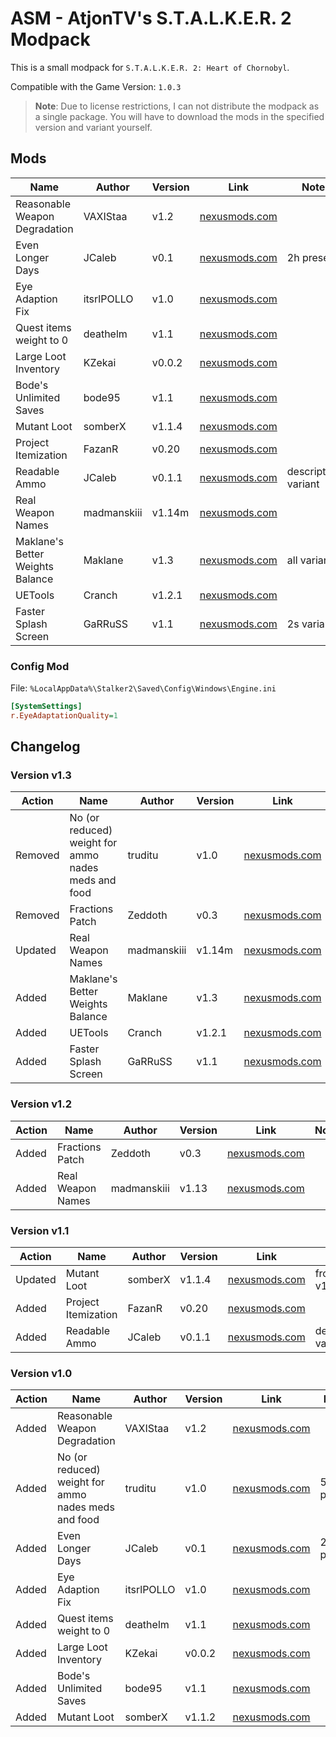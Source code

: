 # ASM - AtjonTV's S.T.A.L.K.E.R. 2 Modpack

This is a small modpack for `S.T.A.L.K.E.R. 2: Heart of Chornobyl`.

Compatible with the Game Version: `1.0.3`

> **Note**: Due to license restrictions, I can not distribute the modpack as a single package. You will have to download the mods in the specified version and variant yourself.

## Mods

| Name                                                | Author     | Version | Link            | Note       |
|-----------------------------------------------------|------------|---------|-----------------|------------|
| Reasonable Weapon Degradation                       | VAXIStaa   | v1.2    | [nexusmods.com](https://www.nexusmods.com/stalker2heartofchornobyl/mods/33)  ||
| Even Longer Days                                    | JCaleb     | v0.1    | [nexusmods.com](https://www.nexusmods.com/stalker2heartofchornobyl/mods/47)  | 2h preset  |
| Eye Adaption Fix                                    | itsrlPOLLO | v1.0    | [nexusmods.com](https://www.nexusmods.com/stalker2heartofchornobyl/mods/137) ||
| Quest items weight to 0                             | deathelm   | v1.1    | [nexusmods.com](https://www.nexusmods.com/stalker2heartofchornobyl/mods/172) ||
| Large Loot Inventory                                | KZekai     | v0.0.2  | [nexusmods.com](https://www.nexusmods.com/stalker2heartofchornobyl/mods/515) ||
| Bode's Unlimited Saves                              | bode95     | v1.1    | [nexusmods.com](https://www.nexusmods.com/stalker2heartofchornobyl/mods/255) ||
| Mutant Loot                                         | somberX    | v1.1.4  | [nexusmods.com](https://www.nexusmods.com/stalker2heartofchornobyl/mods/389) ||
| Project Itemization                                 | FazanR     | v0.20   | [nexusmods.com](https://www.nexusmods.com/stalker2heartofchornobyl/mods/445) ||
| Readable Ammo                                       | JCaleb     | v0.1.1  | [nexusmods.com](https://www.nexusmods.com/stalker2heartofchornobyl/mods/147) | descriptive variant |
| Real Weapon Names                                   | madmanskiii| v1.14m  | [nexusmods.com](https://www.nexusmods.com/stalker2heartofchornobyl/mods/144) ||
| Maklane's Better Weights Balance                    | Maklane    | v1.3    | [nexusmods.com](https://www.nexusmods.com/stalker2heartofchornobyl/mods/139) | all variants |
| UETools                                             | Cranch     | v1.2.1  | [nexusmods.com](https://www.nexusmods.com/stalker2heartofchornobyl/mods/64) ||
| Faster Splash Screen                                | GaRRuSS    | v1.1    | [nexusmods.com](https://www.nexusmods.com/stalker2heartofchornobyl/mods/208) | 2s variant |

### Config Mod

File: `%LocalAppData%\Stalker2\Saved\Config\Windows\Engine.ini`
```ini
[SystemSettings]
r.EyeAdaptationQuality=1
```

## Changelog

### Version v1.3

| Action  | Name                                                | Author     | Version | Link            | Note       |
|---------|-----------------------------------------------------|------------|---------|-----------------|------------|
| Removed | No (or reduced) weight for ammo nades meds and food | truditu    | v1.0    | [nexusmods.com](https://www.nexusmods.com/stalker2heartofchornobyl/mods/45)  | 50% preset |
| Removed | Fractions Patch                                     | Zeddoth    | v0.3    | [nexusmods.com](https://www.nexusmods.com/stalker2heartofchornobyl/mods/721) | did not work |
| Updated | Real Weapon Names                                   | madmanskiii| v1.14m  | [nexusmods.com](https://www.nexusmods.com/stalker2heartofchornobyl/mods/144) | from v1.13 |
| Added   | Maklane's Better Weights Balance                    | Maklane    | v1.3    | [nexusmods.com](https://www.nexusmods.com/stalker2heartofchornobyl/mods/139) | all variants |
| Added   | UETools                                             | Cranch     | v1.2.1  | [nexusmods.com](https://www.nexusmods.com/stalker2heartofchornobyl/mods/64) ||
| Added   | Faster Splash Screen                                | GaRRuSS    | v1.1    | [nexusmods.com](https://www.nexusmods.com/stalker2heartofchornobyl/mods/208) | 2s variant |

### Version v1.2

| Action  | Name                                                | Author     | Version | Link            | Note       |
|---------|-----------------------------------------------------|------------|---------|-----------------|------------|
| Added   | Fractions Patch                                     | Zeddoth    | v0.3    | [nexusmods.com](https://www.nexusmods.com/stalker2heartofchornobyl/mods/721) ||
| Added   | Real Weapon Names                                   | madmanskiii| v1.13   | [nexusmods.com](https://www.nexusmods.com/stalker2heartofchornobyl/mods/144) ||


### Version v1.1

| Action  | Name                                                | Author     | Version | Link            | Note       |
|---------|-----------------------------------------------------|------------|---------|-----------------|------------|
| Updated | Mutant Loot                                         | somberX    | v1.1.4  | [nexusmods.com](https://www.nexusmods.com/stalker2heartofchornobyl/mods/389) | from v1.1.2|
| Added   | Project Itemization                                 | FazanR     | v0.20   | [nexusmods.com](https://www.nexusmods.com/stalker2heartofchornobyl/mods/445) ||
| Added   | Readable Ammo                                       | JCaleb     | v0.1.1  | [nexusmods.com](https://www.nexusmods.com/stalker2heartofchornobyl/mods/147) | descriptive variant |

### Version v1.0

| Action  | Name                                                | Author     | Version | Link            | Note       |
|---------|-----------------------------------------------------|------------|---------|-----------------|------------|
| Added   | Reasonable Weapon Degradation                       | VAXIStaa   | v1.2    | [nexusmods.com](https://www.nexusmods.com/stalker2heartofchornobyl/mods/33)  ||
| Added   | No (or reduced) weight for ammo nades meds and food | truditu    | v1.0    | [nexusmods.com](https://www.nexusmods.com/stalker2heartofchornobyl/mods/45)  | 50% preset |
| Added   | Even Longer Days                                    | JCaleb     | v0.1    | [nexusmods.com](https://www.nexusmods.com/stalker2heartofchornobyl/mods/47)  | 2h preset  |
| Added   | Eye Adaption Fix                                    | itsrlPOLLO | v1.0    | [nexusmods.com](https://www.nexusmods.com/stalker2heartofchornobyl/mods/137) ||
| Added   | Quest items weight to 0                             | deathelm   | v1.1    | [nexusmods.com](https://www.nexusmods.com/stalker2heartofchornobyl/mods/172) ||
| Added   | Large Loot Inventory                                | KZekai     | v0.0.2  | [nexusmods.com](https://www.nexusmods.com/stalker2heartofchornobyl/mods/515) ||
| Added   | Bode's Unlimited Saves                              | bode95     | v1.1    | [nexusmods.com](https://www.nexusmods.com/stalker2heartofchornobyl/mods/255) ||
| Added   | Mutant Loot                                         | somberX    | v1.1.2  | [nexusmods.com](https://www.nexusmods.com/stalker2heartofchornobyl/mods/389) ||
